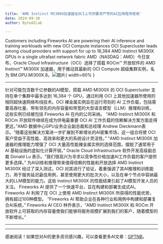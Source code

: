 ```yaml
---

title: 'AMD Instinct MI300X加速器在OCI上可供要求严苛的AI应用程序使用'
date: 2024-09-30
author: ByteAILab

---
```


Customers including Fireworks AI are powering their AI inference and training workloads with new OCI Compute instances
OCI Supercluster leads among cloud providers with support for up to 16,384 AMD Instinct MI300X GPUs in a single ultrafast network fabric
AMD（NASDAQ：AMD）今日宣布，Oracle Cloud Infrastructure（OCI）选择了搭载 ROCm™ 开放软件的 AMD Instinct™ MI300X 加速器，用于推动其最新的 OCI Compute 超级集群实例，名为 BM.GPU.MI300X.8。![图片](https://ai-techpark.com/wp-content/uploads/2024/09/AMD-Instinct-960x540.jpg){ width=60% }

---
针对可能包含数千亿参数的AI模型，搭载 AMD MI300X 的 OCI Supercluster 支持在单个集群中最多达到 16,384 个 GPU，通过利用 OCI 上其他加速器所使用的相同超快速网络布线技术。OCI 裸金属实例旨在运行苛刻的 AI 工作负载，包括需要高吞吐量、带有领先的内存容量和带宽的大型语言模型（LLM）推理和训练，这些实例已经被包括 Fireworks AI 在内的公司采纳。
“AMD Instinct MI300X 和 ROCm 开放软件继续在成为供电最重要 OCI AI 工作负载的信赖解决方案方面走得更远，”AMD 数据中心GPU业务企业副总裁和总经理 Andrew Dieckmann表示。“随着这些解决方案进一步扩展到不断增长的AI密集市场，这一组合将使 OCI 客户受益于高性能、高效率和更大的系统设计灵活性。”
“AMD Instinct MI300X 加速器的推理能力增强了 OCI 大量高性能裸金属实例的选择范围，摆脱了通常用于 AI 基础设施的虚拟化计算开销，” Oracle Cloud Infrastructure 软件开发高级副总裁 Donald Lu 表示。“我们很高兴为寻求以竞争性价格加速AI工作负载的客户提供更多选择。”
为AI训练和推理带来值得信赖的性能和开放选择
AMD Instinct MI300X 经过了深入测试，OCI 对其进行了验证，着重强调了其AI推理和训练能力，用于服务延迟最佳用例，甚至使用更大的批次大小，以及在单个节点中容纳最大的LLM模型的能力。这些 Instinct MI300X 的性能结果引起了AI模型开发人员的关注。
Fireworks AI 提供了一个快速平台，旨在构建和部署生成式AI。Fireworks AI 利用了在 OCI 上使用 AMD Instinct MI300X 所获得的性能优势，拥有超过100种模型。
“Fireworks AI 帮助企业在各种行业和用例中构建和部署复合AI系统，” Fireworks AI CEO 林乔表示，“AMD Instinct MI300X 和 ROCm 开放软件上可获取的内存容量使我们能够将服务规模扩展到我们的客户，随着模型的不断增长。”

---
---
感谢阅读！如果您对AI的更多资讯感兴趣，可以查看更多AI文章：[GPTNB](https://gptnb.com)。